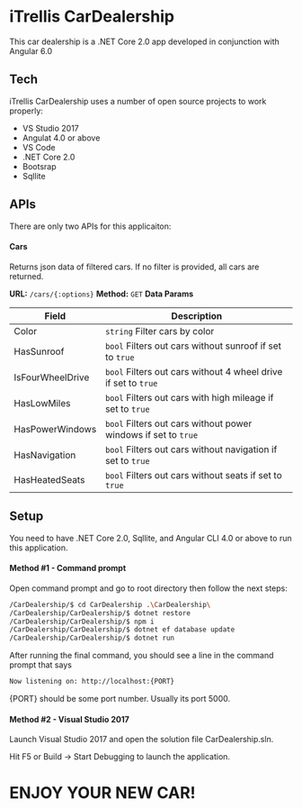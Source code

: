 # iTrellis CarDealership

This car dealership is a .NET Core 2.0 app developed in conjunction with Angular 6.0

## Tech

iTrellis CarDealership uses a number of open source projects to work properly:

* VS Studio 2017
* Angulat 4.0 or above
* VS Code
* .NET Core 2.0
* Bootsrap
* Sqllite

## APIs

There are only two APIs for this applicaiton:
#### Cars
  Returns json data of filtered cars. If no filter is provided, all cars are returned.

**URL:**
`/cars/{:options}`
**Method:**
  `GET`
**Data Params**

Field | Description
------|------------
Color | `string` Filter cars by color
HasSunroof | `bool` Filters out cars without sunroof if set to `true`
IsFourWheelDrive | `bool` Filters out cars without 4 wheel drive if set to `true`
HasLowMiles | `bool` Filters out cars with high mileage if set to `true`
HasPowerWindows | `bool` Filters out cars without power windows if set to `true`
HasNavigation | `bool` Filters out cars without navigation if set to `true`
HasHeatedSeats | `bool` Filters out cars without seats if set to `true`

## Setup

You need to have .NET Core 2.0, Sqllite, and Angular CLI 4.0 or above to run this application.

#### Method #1 - Command prompt

Open command prompt and go to root directory then follow the next steps:

```sh
/CarDealership/$ cd CarDealership .\CarDealership\
/CarDealership/CarDealership/$ dotnet restore
/CarDealership/CarDealership/$ npm i
/CarDealership/CarDealership/$ dotnet ef database update
/CarDealership/CarDealership/$ dotnet run
```

After running the final command, you should see a line in the command prompt that says 

```sh
Now listening on: http://localhost:{PORT}
```

{PORT} should be some port number. Usually its port 5000.

#### Method #2 - Visual Studio 2017

Launch Visual Studio 2017 and open the solution file CarDealership.sln.

Hit F5 or Build -> Start Debugging to launch the application.

# ENJOY YOUR NEW CAR!